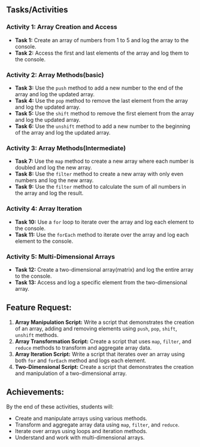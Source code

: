 ## Tasks/Activities
### Activity 1: Array Creation and Access
- **Task 1:** Create an array of numbers from 1 to 5 and log the array to the console.
- **Task 2:** Access the first and last elements of the array and log them to the console.

### Activity 2: Array Methods(basic)
- **Task 3:** Use the `push` method to add a new number to the end of the array and log the updated array.
- **Task 4:** Use the `pop` method to remove the last element from the array and log the updated array.
- **Task 5:** Use the `shift` method to remove the first element from the array and log the updated array.
- **Task 6:** Use the `unshift` method to add a new number to the beginning of the array and log the updated array.

### Activity 3: Array Methods(Intermediate)
- **Task 7:** Use the `map` method to create a new array where each number is doubled and log the new array.
- **Task 8:** Use the `filter` method to create a new array with only even numbers and log the new array.
- **Task 9:** Use the `filter` method to calculate the sum of all numbers in the array and log the result.

### Activity 4: Array Iteration
- **Task 10:** Use a `for` loop to iterate over the array and log each element to the console.
- **Task 11:** Use the `forEach` method to iterate over the array and log each element to the console.

### Activity 5: Multi-Dimensional Arrays
- **Task 12:** Create a two-dimensional array(matrix) and log the entire array to the console.
- **Task 13:** Access and log a specific element from the two-dimensional array.

## Feature Request: 
1. **Array Manipulation Script:** Write a script that demonstrates the creation of an array, adding and removing elements using `push`, `pop`, `shift`, `unshift` methods.
2. **Array Transformation Script:** Create a script that uses `map`, `filter`, and `reduce` methods to transform and aggregate array data.
3. **Array Iteration Script:** Write a script that iterates over an array using both `for` and `forEach` method and logs each element.
4. **Two-Dimensional Script:** Create a script that demonstrates the creation and manipulation of a two-dimensional array.

## Achievements:
By the end of these activities, students will:
- Create and manipulate arrays using various methods.
- Transform and aggregate array data using `map`, `filter`, and `reduce`.
- Iterate over arrays using loops and iteration methods.
- Understand and work with multi-dimensional arrays.
